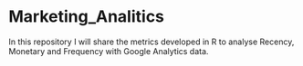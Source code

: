 # Marketing_Analitics
In this repository I will share the metrics developed in R to analyse Recency, Monetary and Frequency with Google Analytics data.
